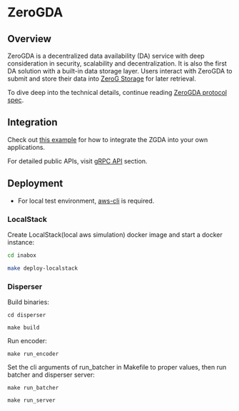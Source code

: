 # ZeroGDA

## Overview

ZeroGDA is a decentralized data availability (DA) service with deep consideration in security, scalability and decentralization. It is also the first DA solution with a built-in data storage layer. Users interact with ZeroGDA to submit and store their data into [ZeroG Storage](https://github.com/zero-gravity-labs/zerog-storage-client) for later retrieval.

To dive deep into the technical details, continue reading [ZeroGDA protocol spec](docs/).&#x20;

## Integration

Check out [this example](https://github.com/zero-gravity-labs/zerog-da-example-rust) for how to integrate the ZGDA into your own applications.

For detailed public APIs, visit [gRPC API](docs/docs/) section.

## Deployment

* For local test environment, [aws-cli](https://aws.amazon.com/cn/cli/) is required.

### LocalStack

Create LocalStack(local aws simulation) docker image and start a docker instance:

```bash
cd inabox

make deploy-localstack
```

### Disperser

Build binaries:

```
cd disperser

make build
```

Run encoder:

```
make run_encoder
```

Set the cli arguments of run\_batcher in Makefile to proper values, then run batcher and disperser server:

```
make run_batcher

make run_server
```
